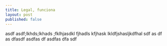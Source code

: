 ```yaml
---
title: Legal, funciona
layout: post
published: false
---
```

asdf asdf;lkhds;lkhads ;fklhjasdkl fjhadls kfjhask lkldfjshasljkdfhal sdf
as df
as 
dfasdf asdfas df
asdfas dfa sdf
